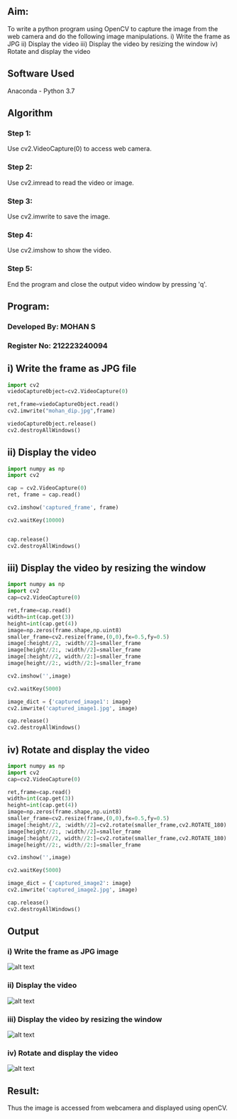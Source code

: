 
## Aim:
 
To write a python program using OpenCV to capture the image from the web camera and do the following image manipulations.
i) Write the frame as JPG 
ii) Display the video 
iii) Display the video by resizing the window
iv) Rotate and display the video

## Software Used
Anaconda - Python 3.7
## Algorithm
### Step 1:
Use cv2.VideoCapture(0) to access web camera.

### Step 2:
Use cv2.imread to read the video or image.

### Step 3:
Use cv2.imwrite to save the image.

### Step 4:
Use cv2.imshow to show the video.

### Step 5:
End the program and close the output video window by pressing 'q'.

## Program:

### Developed By: MOHAN S
### Register No: 212223240094

## i) Write the frame as JPG file
```python
import cv2
viedoCaptureObject=cv2.VideoCapture(0)

ret,frame=viedoCaptureObject.read()
cv2.imwrite("mohan_dip.jpg",frame)

viedoCaptureObject.release()
cv2.destroyAllWindows()
```



## ii) Display the video
```python
import numpy as np
import cv2

cap = cv2.VideoCapture(0)
ret, frame = cap.read()

cv2.imshow('captured_frame', frame)

cv2.waitKey(10000)


cap.release()
cv2.destroyAllWindows()

```



## iii) Display the video by resizing the window
```python
import numpy as np
import cv2
cap=cv2.VideoCapture(0)

ret,frame=cap.read()
width=int(cap.get(3))
height=int(cap.get(4))
image=np.zeros(frame.shape,np.uint8)
smaller_frame=cv2.resize(frame,(0,0),fx=0.5,fy=0.5)
image[:height//2, :width//2]=smaller_frame
image[height//2:, :width//2]=smaller_frame
image[:height//2, width//2:]=smaller_frame
image[height//2:, width//2:]=smaller_frame

cv2.imshow('',image)

cv2.waitKey(5000)  

image_dict = {'captured_image1': image}
cv2.imwrite('captured_image1.jpg', image)

cap.release()
cv2.destroyAllWindows()
```



## iv) Rotate and display the video
```python
import numpy as np
import cv2
cap=cv2.VideoCapture(0)

ret,frame=cap.read()
width=int(cap.get(3))
height=int(cap.get(4))
image=np.zeros(frame.shape,np.uint8)
smaller_frame=cv2.resize(frame,(0,0),fx=0.5,fy=0.5)
image[:height//2, :width//2]=cv2.rotate(smaller_frame,cv2.ROTATE_180)
image[height//2:, :width//2]=smaller_frame
image[:height//2, width//2:]=cv2.rotate(smaller_frame,cv2.ROTATE_180)
image[height//2:, width//2:]=smaller_frame

cv2.imshow('',image)

cv2.waitKey(5000) 

image_dict = {'captured_image2': image}
cv2.imwrite('captured_image2.jpg', image)

cap.release()
cv2.destroyAllWindows()
```

## Output

### i) Write the frame as JPG image

![alt text](mohan_dip.jpg)


### ii) Display the video

![alt text](<Screenshot 2025-03-22 144624.png>)



### iii) Display the video by resizing the window

![alt text](captured_image1.jpg)


### iv) Rotate and display the video

![alt text](captured_image2.jpg)


## Result:
Thus the image is accessed from webcamera and displayed using openCV.
